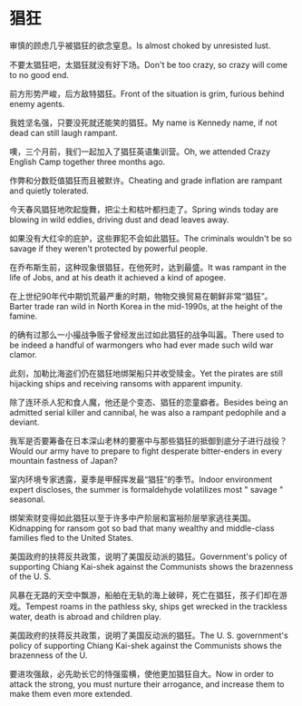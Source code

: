 # 猖狂

<p><span class="chinese">审慎的顾虑几乎被猖狂的欲念窒息。</span><span class="english">Is almost choked by unresisted lust.</span></p>

<p><span class="chinese">不要太猖狂吧，太猖狂就没有好下场。</span><span class="english">Don't be too crazy, so crazy will come to no good end.</span></p>

<p><span class="chinese">前方形势严峻，后方敌特猖狂。</span><span class="english">Front of the situation is grim, furious behind enemy agents.</span></p>

<p><span class="chinese">我姓坚名强，只要没死就还能笑的猖狂。</span><span class="english">My name is Kennedy name, if not dead can still laugh rampant.</span></p>

<p><span class="chinese">噢，三个月前，我们一起加入了猖狂英语集训营。</span><span class="english">Oh, we attended Crazy English Camp together three months ago.</span></p>

<p><span class="chinese">作弊和分数贬值猖狂而且被默许。</span><span class="english">Cheating and grade inflation are rampant and quietly tolerated.</span></p>

<p><span class="chinese">今天春风猖狂地吹起旋舞，把尘土和枯叶都扫走了。</span><span class="english">Spring winds today are blowing in wild eddies, driving dust and dead leaves away.</span></p>

<p><span class="chinese">如果没有大红伞的庇护，这些罪犯不会如此猖狂。</span><span class="english">The criminals wouldn't be so savage if they weren't protected by powerful people.</span></p>

<p><span class="chinese">在乔布斯生前，这种现象很猖狂，在他死时，达到最盛。</span><span class="english">It was rampant in the life of Jobs, and at his death it achieved a kind of apogee.</span></p>

<p><span class="chinese">在上世纪90年代中期饥荒最严重的时期，物物交换贸易在朝鲜非常“猖狂”。</span><span class="english">Barter trade ran wild in North Korea in the mid-1990s, at the height of the famine.</span></p>

<p><span class="chinese">的确有过那么一小撮战争贩子曾经发出过如此猖狂的战争叫嚣。</span><span class="english">There used to be indeed a handful of warmongers who had ever made such wild war clamor.</span></p>

<p><span class="chinese">此刻，加勒比海盗们仍在猖狂地绑架船只并收受赎金。</span><span class="english">Yet the pirates are still hijacking ships and receiving ransoms with apparent impunity.</span></p>

<p><span class="chinese">除了连环杀人犯和食人魔，他还是个变态、猖狂的恋童癖者。</span><span class="english">Besides being an admitted serial killer and cannibal, he was also a rampant pedophile and a deviant.</span></p>

<p><span class="chinese">我军是否要筹备在日本深山老林的要塞中与那些猖狂的抵御到底分子进行战役？</span><span class="english">Would our army have to prepare to fight desperate bitter-enders in every mountain fastness of Japan?</span></p>

<p><span class="chinese">室内环境专家透露，夏季是甲醛挥发最“猖狂”的季节。</span><span class="english">Indoor environment expert discloses, the summer is formaldehyde volatilizes most " savage " seasonal.</span></p>

<p><span class="chinese">绑架索财变得如此猖狂以至于许多中产阶层和富裕阶层举家逃往美国。</span><span class="english">Kidnapping for ransom got so bad that many wealthy and middle-class families fled to the United States.</span></p>

<p><span class="chinese">美国政府的扶蒋反共政策，说明了美国反动派的猖狂。</span><span class="english">Government's policy of supporting Chiang Kai-shek against the Communists shows the brazenness of the U. S.</span></p>

<p><span class="chinese">风暴在无路的天空中飘游，船舶在无轨的海上破碎，死亡在猖狂，孩子们却在游戏。</span><span class="english">Tempest roams in the pathless sky, ships get wrecked in the trackless water, death is abroad and children play.</span></p>

<p><span class="chinese">美国政府的扶蒋反共政策，说明了美国反动派的猖狂。</span><span class="english">The U. S. government's policy of supporting Chiang Kai-shek against the Communists shows the brazenness of the U.</span></p>

<p><span class="chinese">要进攻强敌，必先助长它的恃强蛮横，使他更加猖狂自大。</span><span class="english">Now in order to attack the strong, you must nurture their arrogance, and increase them to make them even more extended.</span></p>

